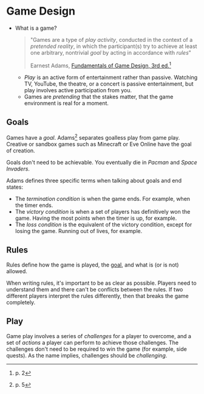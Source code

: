 # Game Design

- What is a game?
  > "Games are a type of _play activity_, conducted in the context of a
  > _pretended reality_, in which the participant(s) try to achieve at least one
  > arbitrary, nontrivial _goal_ by acting in accordance with _rules_"
  >
  > Earnest Adams,
  > [Fundamentals of Game Design, 3rd ed.](https://www.peachpit.com/store/fundamentals-of-game-design-9780321929679)[^1]
  - _Play_ is an active form of entertainment rather than passive. Watching TV,
    YouTube, the theatre, or a concert is passive entertainment, but play
    involves active participation from you.
  - Games are _pretending_ that the stakes matter, that the game environment is
    real for a moment.

## Goals

Games have a _goal_. Adams[^2] separates goalless play from game play. Creative
or sandbox games such as Minecraft or Eve Online have the goal of creation.

Goals don't need to be achievable. You eventually die in _Pacman_ and _Space
Invaders_.

Adams defines three specific terms when talking about goals and end states:

- The _termination condition_ is when the game ends. For example, when the timer
  ends.
- The _victory condition_ is when a set of players has definitively won the
  game. Having the most points when the timer is up, for example.
- The _loss condition_ is the equivalent of the victory condition, except for
  losing the game. Running out of lives, for example.

## Rules

Rules define how the game is played, the [goal](#goals), and what is (or is not)
allowed.

When writing rules, it's important to be as clear as possible. Players need to
understand them and there can't be conflicts between the rules. If two different
players interpret the rules differently, then that breaks the game completely.

## Play

Game play involves a series of _challenges_ for a player to overcome, and a set
of _actions_ a player can perform to achieve those challenges. The challenges
don't need to be required to win the game (for example, side quests). As the
name implies, challenges should be _challenging_.

[^1]: p. 2
[^2]: p. 5
